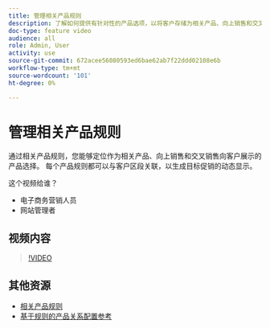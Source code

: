 ```yaml
---
title: 管理相关产品规则
description: 了解如何提供有针对性的产品选项，以将客户存储为相关产品、向上销售和交叉销售。
doc-type: feature video
audience: all
role: Admin, User
activity: use
source-git-commit: 672acee56080593ed6bae62ab7f22ddd02108e6b
workflow-type: tm+mt
source-wordcount: '101'
ht-degree: 0%

---
```


# 管理相关产品规则

通过相关产品规则，您能够定位作为相关产品、向上销售和交叉销售向客户展示的产品选择。 每个产品规则都可以与客户区段关联，以生成目标促销的动态显示。

这个视频给谁？

- 电子商务营销人员
- 网站管理者

## 视频内容

>[!VIDEO](https://video.tv.adobe.com/v/343837?quality=12&learn=on)

## 其他资源

- [相关产品规则](https://docs.magento.com/user-guide/marketing/product-related-rules.html)
- [基于规则的产品关系配置参考](https://docs.magento.com/user-guide/configuration/catalog/catalog.html#rule-based-product-relations)
